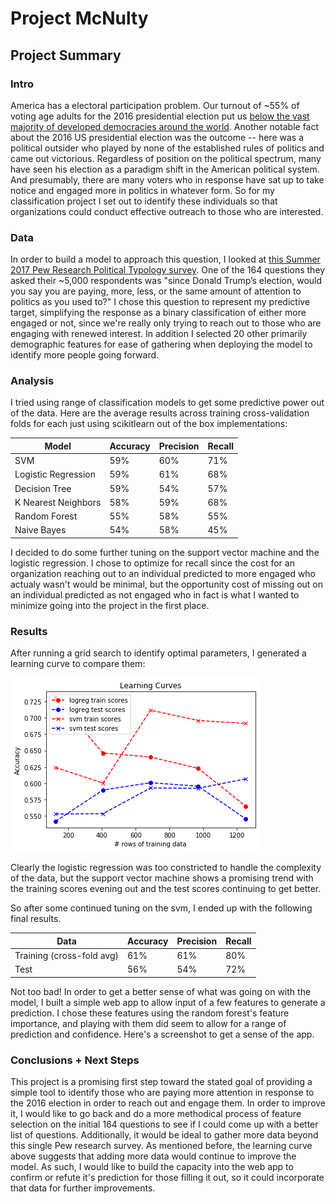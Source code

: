 # Project McNulty

## Project Summary

### Intro
America has a electoral participation problem. Our turnout of ~55% of voting age adults for the 2016 presidential election put us [below the vast majority of developed democracies around the world](http://www.pewresearch.org/fact-tank/2018/05/21/u-s-voter-turnout-trails-most-developed-countries/). Another notable fact about the 2016 US presidential election was the outcome -- here was a political outsider who played by none of the established rules of politics and came out victorious. Regardless of position on the political spectrum, many have seen his election as a paradigm shift in the American political system. And presumably, there are many voters who in response have sat up to take notice and engaged more in politics in whatever form. So for my classification project I set out to identify these individuals so that organizations could conduct effective outreach to those who are interested.

### Data
In order to build a model to approach this question, I looked at [this Summer 2017 Pew Research Political Typology survey](http://www.people-press.org/dataset/political-typology-2017/). One of the 164 questions they asked their ~5,000 respondents was "since Donald Trump’s election, would you say you are paying, more, less, or the same amount of attention to politics as you used to?" I chose this question to represent my predictive target, simplifying the response as a binary classification of either more engaged or not, since we're really only trying to reach out to those who are engaging with renewed interest. In addition I selected 20 other primarily demographic features for ease of gathering when deploying the model to identify more people going forward. 

### Analysis
I tried using range of classification models to get some predictive power out of the data. Here are the average results across training cross-validation folds for each just using scikitlearn out of the box implementations:


Model | Accuracy | Precision | Recall
------|----------|-----------|--------
SVM | 59% | 60% | 71% 
Logistic Regression | 59% | 61% | 68% 
Decision Tree | 59% | 54% | 57% 
K Nearest Neighbors | 58% | 59% | 68% 
Random Forest | 55% | 58% | 55% 
Naive Bayes | 54% | 58% | 45% 

I decided to do some further tuning on the support vector machine and the logistic regression. I chose to optimize for recall since the cost for an organization reaching out to an individual predicted to more engaged who actualy wasn't would be minimal, but the opportunity cost of missing out on an individual predicted as not engaged who in fact is what I wanted to minimize going into the project in the first place. 

### Results
After running a grid search to identify optimal parameters, I generated a learning curve to compare them:

![text](Learning_Curves.png "Learning Curves")

Clearly the logistic regression was too constricted to handle the complexity of the data, but the support vector machine shows a promising trend with the training scores evening out and the test scores continuing to get better.

So after some continued tuning on the svm, I ended up with the following final results.

Data | Accuracy | Precision | Recall
------|----------|-----------|--------
Training (cross-fold avg) | 61% | 61% | 80%
Test | 56% | 54% | 72%

Not too bad! In order to get a better sense of what was going on with the model, I built a simple web app to allow input of a few features to generate a prediction. I chose these features using the random forest's feature importance, and playing with them did seem to allow for a range of prediction and confidence. Here's a screenshot to get a sense of the app.

### Conclusions + Next Steps
This project is a promising first step toward the stated goal of providing a simple tool to identify those who are paying more attention in response to the 2016 election in order to reach out and engage them. In order to improve it, I would like to go back and do a more methodical process of feature selection on the initial 164 questions to see if I could come up with a better list of questions. Additionally, it would be ideal to gather more data beyond this single Pew research survey. As mentioned before, the learning curve above suggests that adding more data would continue to improve the model. As such, I would like to build the capacity into the web app to confirm or refute it's prediction for those filling it out, so it could incorporate that data for further improvements. 

